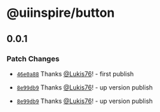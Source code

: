 # @uiinspire/button

## 0.0.1

### Patch Changes

- [`46e0a88`](https://github.com/Lukis76/uiinspire/commit/46e0a88952d8a3b8d6c5187ba4361eef4416b67a) Thanks [@Lukis76](https://github.com/Lukis76)! - first publish

- [`8e99db9`](https://github.com/Lukis76/uiinspire/commit/8e99db98b5d439cb8f8a54ac767bd7448f23870b) Thanks [@Lukis76](https://github.com/Lukis76)! - up version publish

- [`8e99db9`](https://github.com/Lukis76/uiinspire/commit/8e99db98b5d439cb8f8a54ac767bd7448f23870b) Thanks [@Lukis76](https://github.com/Lukis76)! - up version publish
